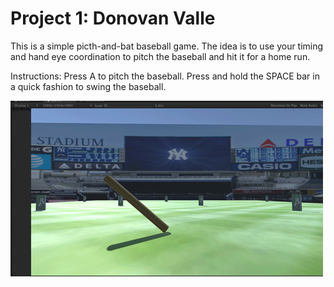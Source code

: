 # Project 1: Donovan Valle

This is a simple picth-and-bat baseball game. The idea is to use your timing and hand eye coordination to pitch the baseball and hit it for a home run.

Instructions: Press A to pitch the baseball. Press and hold the SPACE bar in a quick fashion to swing the baseball. 

![the project in action](Baseball_project.gif)

